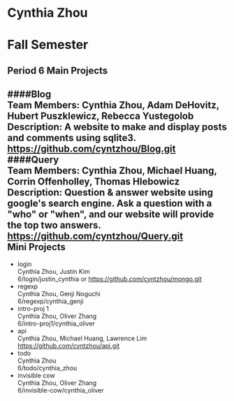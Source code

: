 Cynthia Zhou
=====
Fall Semester
=====
Period 6
Main Projects
-----
####Blog  
__Team Members:__ Cynthia Zhou, Adam DeHovitz, Hubert Puszklewicz, Rebecca Yustegolob  
__Description:__ A website to make and display posts and comments using sqlite3.  
https://github.com/cyntzhou/Blog.git  
####Query  
__Team Members:__ Cynthia Zhou, Michael Huang, Corrin Offenholley, Thomas Hlebowicz  
__Description:__ Question & answer website using google's search engine. Ask a question with a "who" or "when", and our website will provide the top two answers.  
https://github.com/cyntzhou/Query.git  
Mini Projects
-----
* login  
Cynthia Zhou, Justin Kim  
6/login/justin_cynthia or https://github.com/cyntzhou/mongo.git  
* regexp  
Cynthia Zhou, Genji Noguchi  
6/regexp/cynthia_genji  
* intro-proj 1  
Cynthia Zhou, Oliver Zhang  
6/intro-proj1/cynthia_oliver  
* api  
Cynthia Zhou, Michael Huang, Lawrence Lim  
https://github.com/cyntzhou/api.git  
* todo  
Cynthia Zhou  
6/todo/cynthia_zhou  
* invisible cow  
Cynthia Zhou, Oliver Zhang  
6/invisible-cow/cynthia_oliver  
